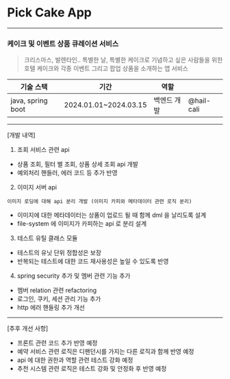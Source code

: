 # Pick Cake App

-----
###  케이크 및 이벤트 상품 큐레이션 서비스

> 크리스마스, 발렌타인.. 특별한 날, 특별한 케이크로 기념하고 싶은 사람들을 위한 
> 호텔 케이크와 각종 이벤트 그리고 팝업 상품을 소개하는 앱 서비스


| 기술 스택             | 기간| 역할|            |
|-------------------|--|---|------------|
| java, spring boot | 2024.01.01~2024.03.15| 백엔드 개발| @hail-cali |


---------
[개발 내역]
1. 조회 서비스 관련 api
- 상품 조회, 필터 별 조회, 상품 상세 조회 api 개발
- 예외처리 핸들러, 에러 코드 등 추가 반영

2. 이미지 서버 api

`이미지 로딩에 대해 api 분리 개발 (이미지 카피와 메타데이터 관련 로직 분리)`
- 이미지에 대한 메타데이터는 상품이 업로드 될 때 함께 dml 을 날리도록 설계
- file-system 에 이미지가 카피하는 api 로 분리 설계

3. 테스트 유틸 클래스 모듈
- 테스트의 유닛 단위 정합성은 보장
- 반복되는 테스트에 대한 코드 재사용성은 높일 수 있도록 반영

4. spring security 추가 및 멤버 관련 기능 추가
- 멤버 relation 관련 refactoring
- 로그인, 쿠키, 세션 관리 기능 추가
- http 에러 핸들링 추가 개선

----
[추후 개선 사항]
- 프론트 관련 코드 추가 반영 예정
- 예약 서비스 관련 로직은 디팬던시를 가지는 다른 로직과 함께 반영 예정
- api 에 대한 권한과 역할 관련 테스트 강화 예정
- 추천 시스템 관련 로직은 테스트 강화 및 안정화 후 반영 예정



